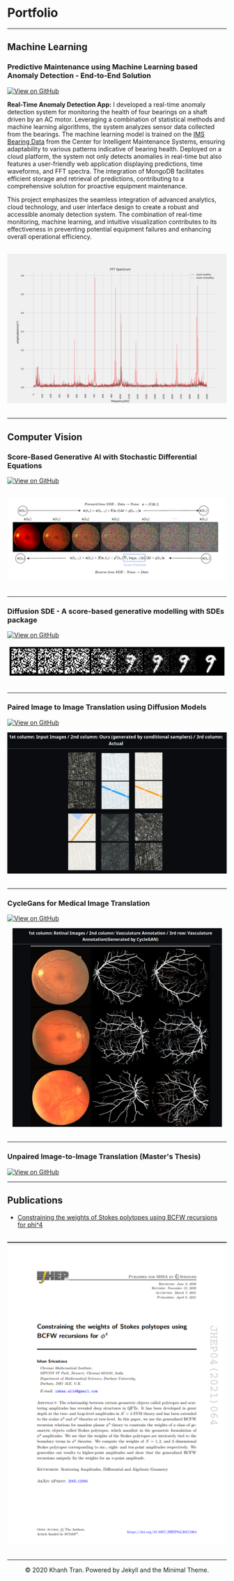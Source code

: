 # Portfolio
---
## Machine Learning

### Predictive Maintenance using Machine Learning based Anomaly Detection - End-to-End Solution

[![View on GitHub](https://img.shields.io/badge/GitHub-View_on_GitHub-blue?logo=GitHub)](https://github.com/Ishan-phys/predictive-maintenance-ml)

**Real-Time Anomaly Detection App:** 
I developed a real-time anomaly detection system for monitoring the health of four bearings on a shaft driven by an AC motor. Leveraging a combination of statistical methods and machine learning algorithms, the system analyzes sensor data collected from the bearings. The machine learning model is trained on the [IMS Bearing Data](https://www.nasa.gov/intelligent-systems-division/discovery-and-systems-health/pcoe/pcoe-data-set-repository/) from the Center for Intelligent Maintenance Systems, ensuring adaptability to various patterns indicative of bearing health. Deployed on a cloud platform, the system not only detects anomalies in real-time but also features a user-friendly web application displaying predictions, time waveforms, and FFT spectra. The integration of MongoDB facilitates efficient storage and retrieval of predictions, contributing to a comprehensive solution for proactive equipment maintenance.

This project emphasizes the seamless integration of advanced analytics, cloud technology, and user interface design to create a robust and accessible anomaly detection system. The combination of real-time monitoring, machine learning, and intuitive visualization contributes to its effectiveness in preventing potential equipment failures and enhancing overall operational efficiency.

<br>
<center><img src="images/fft.png?raw=true"/></center>
<br>

---

## Computer Vision 

### Score-Based Generative AI with Stochastic Differential Equations

[![View on GitHub](https://img.shields.io/badge/GitHub-View_on_GitHub-blue?logo=GitHub)](https://github.com/Ishan-phys/Generative-Modelling-with-SDEs)

<br>
<center><img src="images/GM_SDE.png?raw=true"/></center>
<br>

---

### Diffusion SDE - A score-based generative modelling with SDEs package

[![View on GitHub](https://img.shields.io/badge/GitHub-View_on_GitHub-blue?logo=GitHub)](https://github.com/Ishan-phys/Diffusion-SDE)
<br>
<center><img src="images/header.png?raw=true"/></center>
<br>

---

### Paired Image to Image Translation using Diffusion Models

[![View on GitHub](https://img.shields.io/badge/GitHub-View_on_GitHub-blue?logo=GitHub)](https://github.com/Ishan-phys/paired-via-sde)
<br>
<center><img src="images/paired.png?raw=true"/></center>
<br>

---

### CycleGans for Medical Image Translation

[![View on GitHub](https://img.shields.io/badge/GitHub-View_on_GitHub-blue?logo=GitHub)](https://github.com/Ishan-phys/CycleGANs)
<br>
<center><img src="images/cyc_gan.png?raw=true"/></center>
<br>

---

### Unpaired Image-to-Image Translation (Master's Thesis)


[![View on GitHub](https://img.shields.io/badge/GitHub-View_on_GitHub-blue?logo=GitHub)](https://github.com/Ishan-phys/Unpaired-via-SDE)

---

## Publications

- [Constraining the weights of Stokes polytopes using BCFW recursions for phi^4](https://link.springer.com/article/10.1007/JHEP04(2021)064)

<br>
<center><img src="images/paper.png?raw=true"/></center>
<br>


---
<center>© 2020 Khanh Tran. Powered by Jekyll and the Minimal Theme.</center>
